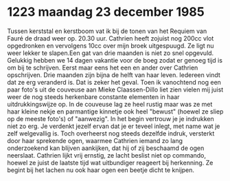# 1223 maandag 23 december 1985
Tussen kerststal en kerstboom vat ik bij de tonen van het Requiem van Fauré de draad weer op. 20.30 uur. Cathrien heeft zojuist nog 200cc vlot opgedronken en vervolgens 10cc over mijn broek uitgespuugd. Ze ligt nu weer lekker te slapen.Een gat van drie maanden is niet zo snel opgevuld. Gelukkig hebben we 14 dagen vakantie voor de boeg zodat er genoeg tijd is om bij te schrijven. Eerst maar eens het een en ander over Cathrien opschrijven. Drie maanden zijn bijna de helft van haar leven. Iedereen vindt dat ze erg veranderd is. Dat is zeker het geval. Toen ik vanochtend nog een paar foto's uit de couveuse aan Mieke Claassen-Dillo liet zien vielen mij juist weer de nog steeds herkenbare constante elementen in haar uitdrukkingswijze op. In de couveuse lag ze heel rustig maar was ze met haar kleine nekje en parmantige kinnetje ook heel "bewust" (hoewel ze sliep op de meeste foto's) of "aanwezig". In het begin vertrouw je je indrukken niet zo erg. Je verdenkt jezelf ervan dat je er teveel inlegt, met name wat je zelf welgevallig is. Toch overheerst nog steeds dezelfde indruk, versterkt door haar sprekende ogen, waarmee Cathrien iemand zo lang onderzoekend kan blijven aankijken, dat hij of zij beschaamd de ogen neerslaat. Cathrien lijkt vrij ernstig, ze lacht beslist niet op commando, hoewel ze juist de laatste tijd wat uitbundiger reageert bij herkenning. Ze begint bij het lachen nu ook haar ogen een beetje dicht te knijpen.